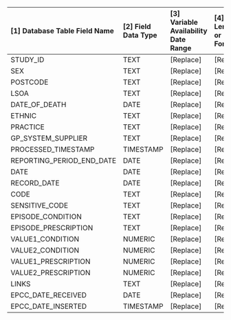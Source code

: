 |[1] Database Table Field Name |[2] Field Data Type |[3] Variable Availability Date Range |[4] Field Length or Format |[5] Range of Values |[6] Constraints |[7] Representation of Missing Data |[8] Field Description |[9] Field_Group |[10] Notes |
|:-----------------------------|:-------------------|:------------------------------------|:--------------------------|:-------------------|:---------------|:----------------------------------|:---------------------|:---------------|:----------|
|STUDY_ID                      |TEXT                |[Replace]                            |[Replace]                  |[Replace]           |[Replace]       |[Replace]                          |[Replace]             |[Replace]       |[Replace]  |
|SEX                           |TEXT                |[Replace]                            |[Replace]                  |[Replace]           |[Replace]       |[Replace]                          |[Replace]             |[Replace]       |[Replace]  |
|POSTCODE                      |TEXT                |[Replace]                            |[Replace]                  |[Replace]           |[Replace]       |[Replace]                          |[Replace]             |[Replace]       |[Replace]  |
|LSOA                          |TEXT                |[Replace]                            |[Replace]                  |[Replace]           |[Replace]       |[Replace]                          |[Replace]             |[Replace]       |[Replace]  |
|DATE_OF_DEATH                 |DATE                |[Replace]                            |[Replace]                  |[Replace]           |[Replace]       |[Replace]                          |[Replace]             |[Replace]       |[Replace]  |
|ETHNIC                        |TEXT                |[Replace]                            |[Replace]                  |[Replace]           |[Replace]       |[Replace]                          |[Replace]             |[Replace]       |[Replace]  |
|PRACTICE                      |TEXT                |[Replace]                            |[Replace]                  |[Replace]           |[Replace]       |[Replace]                          |[Replace]             |[Replace]       |[Replace]  |
|GP_SYSTEM_SUPPLIER            |TEXT                |[Replace]                            |[Replace]                  |[Replace]           |[Replace]       |[Replace]                          |[Replace]             |[Replace]       |[Replace]  |
|PROCESSED_TIMESTAMP           |TIMESTAMP           |[Replace]                            |[Replace]                  |[Replace]           |[Replace]       |[Replace]                          |[Replace]             |[Replace]       |[Replace]  |
|REPORTING_PERIOD_END_DATE     |DATE                |[Replace]                            |[Replace]                  |[Replace]           |[Replace]       |[Replace]                          |[Replace]             |[Replace]       |[Replace]  |
|DATE                          |DATE                |[Replace]                            |[Replace]                  |[Replace]           |[Replace]       |[Replace]                          |[Replace]             |[Replace]       |[Replace]  |
|RECORD_DATE                   |DATE                |[Replace]                            |[Replace]                  |[Replace]           |[Replace]       |[Replace]                          |[Replace]             |[Replace]       |[Replace]  |
|CODE                          |TEXT                |[Replace]                            |[Replace]                  |[Replace]           |[Replace]       |[Replace]                          |[Replace]             |[Replace]       |[Replace]  |
|SENSITIVE_CODE                |TEXT                |[Replace]                            |[Replace]                  |[Replace]           |[Replace]       |[Replace]                          |[Replace]             |[Replace]       |[Replace]  |
|EPISODE_CONDITION             |TEXT                |[Replace]                            |[Replace]                  |[Replace]           |[Replace]       |[Replace]                          |[Replace]             |[Replace]       |[Replace]  |
|EPISODE_PRESCRIPTION          |TEXT                |[Replace]                            |[Replace]                  |[Replace]           |[Replace]       |[Replace]                          |[Replace]             |[Replace]       |[Replace]  |
|VALUE1_CONDITION              |NUMERIC             |[Replace]                            |[Replace]                  |[Replace]           |[Replace]       |[Replace]                          |[Replace]             |[Replace]       |[Replace]  |
|VALUE2_CONDITION              |NUMERIC             |[Replace]                            |[Replace]                  |[Replace]           |[Replace]       |[Replace]                          |[Replace]             |[Replace]       |[Replace]  |
|VALUE1_PRESCRIPTION           |NUMERIC             |[Replace]                            |[Replace]                  |[Replace]           |[Replace]       |[Replace]                          |[Replace]             |[Replace]       |[Replace]  |
|VALUE2_PRESCRIPTION           |NUMERIC             |[Replace]                            |[Replace]                  |[Replace]           |[Replace]       |[Replace]                          |[Replace]             |[Replace]       |[Replace]  |
|LINKS                         |TEXT                |[Replace]                            |[Replace]                  |[Replace]           |[Replace]       |[Replace]                          |[Replace]             |[Replace]       |[Replace]  |
|EPCC_DATE_RECEIVED            |DATE                |[Replace]                            |[Replace]                  |[Replace]           |[Replace]       |[Replace]                          |[Replace]             |[Replace]       |[Replace]  |
|EPCC_DATE_INSERTED            |TIMESTAMP           |[Replace]                            |[Replace]                  |[Replace]           |[Replace]       |[Replace]                          |[Replace]             |[Replace]       |[Replace]  |

